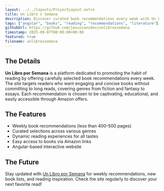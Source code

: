 ```yaml
---
layout: ../../layouts/ProjectLayout.astro
title: Un Libro x Semana
description: Discover curated book recommendations every week with Un Libro por Semana. Ideal for readers seeking engaging, concise, and diverse reads, from fiction to essays and fantasy.
tags: ["angular", "books", "reading", "recommendations", "literature"]
githubUrl: https://github.com/jesussanzdev/unlibroxsemana
timestamp: 2025-09-07T00:00:00+00:00
featured: true
filename: unlibroxsemana
---
```


## The Details

**Un Libro por Semana** is a platform dedicated to promoting the habit of reading by offering carefully selected book recommendations every week. The site targets readers who want engaging and concise books without committing to long reads, covering genres from fiction and fantasy to essays. Each recommendation is chosen to be captivating, educational, and easily accessible through Amazon offers.

## The Features

- Weekly book recommendations (less than 400–500 pages)
- Curated selections across various genres
- Dynamic reading experiences for all tastes
- Easy access to books via Amazon links
- Angular-based interactive website

## The Future

Stay updated with [Un Libro por Semana](https://www.unlibroxsemana.com/) for weekly recommendations, new book lists, and reading inspiration. Check the site regularly to discover your next favorite read!
